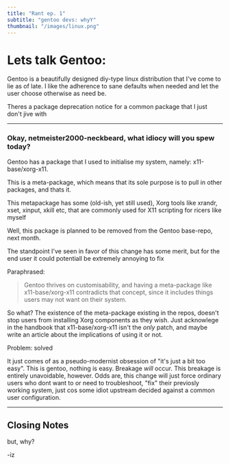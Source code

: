 ```yaml
---
title: "Rant ep. 1"
subtitle: "gentoo devs: whyY"
thumbnail: "/images/linux.png"
---
```


# Lets talk Gentoo:


Gentoo is a beautifully designed diy-type linux distribution that I've come to lie as of late. I like the adherence to sane defaults when needed and let the user choose otherwise as need be.


Theres a package deprecation notice for a common package that I just don't jive with


---

### Okay, netmeister2000-neckbeard, what idiocy will you spew today?



Gentoo has a package that I used to initialise my system, namely: x11-base/xorg-x11.


This is a meta-package, which means that its sole purpose is to pull in other packages, and thats it. 


This metapackage has some (old-ish, yet still used), Xorg tools like xrandr, xset, xinput, xkill etc, that are commonly used for X11 scripting for ricers like myself


Well, this package is planned to be removed from the Gentoo base-repo, next month.


The standpoint I've seen in favor of this change has some merit, but for the end user it could potentiall be extremely annoying to fix


Paraphrased:
>Gentoo thrives on customisability, and having a meta-package like x11-base/xorg-x11 contradicts that concept, since it includes things users may not want on their system.


So what? The existence of the meta-package existing in the repos, doesn't stop users from installing Xorg components as they wish. Just acknowlege in the handbook that x11-base/xorg-x11 isn't 
the *only* patch, and maybe write an article about the implications of using it or not.

Problem: solved

It just comes of as a pseudo-modernist obsession of "it's just a bit too easy". This is gentoo, nothing is easy. Breakage *will* occur. This breakage is entirely unavoidable, however. Odds are, 
this change will just force ordinary users who 
dont want to or need to troubleshoot, "fix" their previosly working system, just cos some idiot upstream decided against a common user configuration.

---

## Closing Notes

but, why?

-iz
